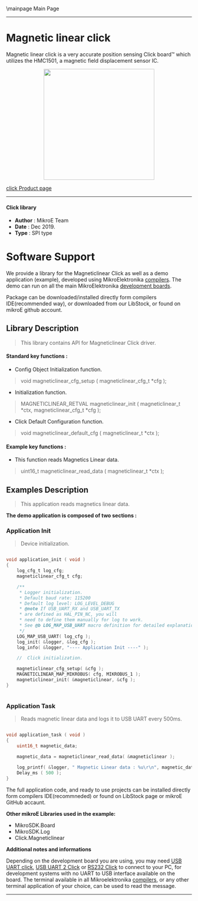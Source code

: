 \mainpage Main Page
 
 

---
# Magnetic linear click

Magnetic linear click is a very accurate position sensing Click board™ which utilizes the HMC1501, a magnetic field displacement sensor IC.

<p align="center">
  <img src="https://download.mikroe.com/images/click_for_ide/magneticlinear_click.png" height=300px>
</p>

[click Product page](https://www.mikroe.com/magnetic-linear-click)

---


#### Click library 

- **Author**        : MikroE Team
- **Date**          : Dec 2019.
- **Type**          : SPI type


# Software Support

We provide a library for the Magneticlinear Click 
as well as a demo application (example), developed using MikroElektronika 
[compilers](https://shop.mikroe.com/compilers). 
The demo can run on all the main MikroElektronika [development boards](https://shop.mikroe.com/development-boards).

Package can be downloaded/installed directly form compilers IDE(recommended way), or downloaded from our LibStock, or found on mikroE github account. 

## Library Description

> This library contains API for Magneticlinear Click driver.

#### Standard key functions :

- Config Object Initialization function.
> void magneticlinear_cfg_setup ( magneticlinear_cfg_t *cfg ); 
 
- Initialization function.
> MAGNETICLINEAR_RETVAL magneticlinear_init ( magneticlinear_t *ctx, magneticlinear_cfg_t *cfg );

- Click Default Configuration function.
> void magneticlinear_default_cfg ( magneticlinear_t *ctx );


#### Example key functions :

- This function reads Magnetics Linear data.
> uint16_t magneticlinear_read_data ( magneticlinear_t *ctx );

## Examples Description

> This application reads magnetics linear data.

**The demo application is composed of two sections :**

### Application Init 

> Device initialization.

```c

void application_init ( void )
{
    log_cfg_t log_cfg;
    magneticlinear_cfg_t cfg;

    /** 
     * Logger initialization.
     * Default baud rate: 115200
     * Default log level: LOG_LEVEL_DEBUG
     * @note If USB_UART_RX and USB_UART_TX 
     * are defined as HAL_PIN_NC, you will 
     * need to define them manually for log to work. 
     * See @b LOG_MAP_USB_UART macro definition for detailed explanation.
     */
    LOG_MAP_USB_UART( log_cfg );
    log_init( &logger, &log_cfg );
    log_info( &logger, "---- Application Init ----" );

    //  Click initialization.

    magneticlinear_cfg_setup( &cfg );
    MAGNETICLINEAR_MAP_MIKROBUS( cfg, MIKROBUS_1 );
    magneticlinear_init( &magneticlinear, &cfg );
}
  
```

### Application Task

> Reads magnetic linear data and logs it to USB UART every 500ms.

```c

void application_task ( void )
{
    uint16_t magnetic_data;
    
    magnetic_data = magneticlinear_read_data( &magneticlinear );

    log_printf( &logger, " Magnetic Linear data : %u\r\n", magnetic_data );
    Delay_ms ( 500 );
} 

```

The full application code, and ready to use projects can be  installed directly form compilers IDE(recommneded) or found on LibStock page or mikroE GitHub accaunt.

**Other mikroE Libraries used in the example:** 

- MikroSDK.Board
- MikroSDK.Log
- Click.Magneticlinear

**Additional notes and informations**

Depending on the development board you are using, you may need 
[USB UART click](https://shop.mikroe.com/usb-uart-click), 
[USB UART 2 Click](https://shop.mikroe.com/usb-uart-2-click) or 
[RS232 Click](https://shop.mikroe.com/rs232-click) to connect to your PC, for 
development systems with no UART to USB interface available on the board. The 
terminal available in all Mikroelektronika 
[compilers](https://shop.mikroe.com/compilers), or any other terminal application 
of your choice, can be used to read the message.



---
